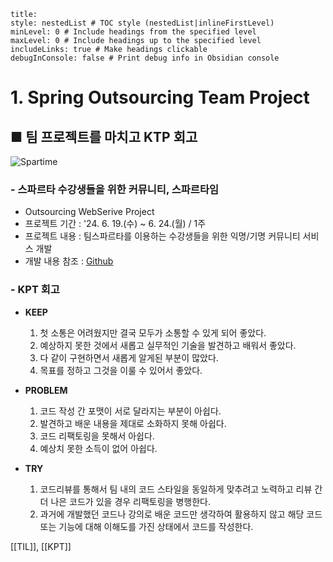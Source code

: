 ```table-of-contents
title: 
style: nestedList # TOC style (nestedList|inlineFirstLevel)
minLevel: 0 # Include headings from the specified level
maxLevel: 0 # Include headings up to the specified level
includeLinks: true # Make headings clickable
debugInConsole: false # Print debug info in Obsidian console
```

# 1. Spring Outsourcing Team Project
## ■ 팀 프로젝트를 마치고 KTP 회고

![Spartime](https://github.com/Spartime/Spartime/assets/154594004/4c8d2413-9bc7-4273-bfa2-e9077fb54b37)
### - 스파르타 수강생들을 위한 커뮤니티, 스파르타임
- Outsourcing WebSerive Project
- 프로젝트 기간 : '24. 6. 19.(수) ~ 6. 24.(월) / 1주
- 프로젝트 내용 : 팀스파르타를 이용하는 수강생들을 위한 익명/기명 커뮤니티 서비스 개발
- 개발 내용 참조 : [Github](https://github.com/Spartime/Spartime)

### - KPT 회고
- **KEEP**
	1. 첫 소통은 어려웠지만 결국 모두가 소통할 수 있게 되어 좋았다.
	2. 예상하지 못한 것에서 새롭고 실무적인 기술을 발견하고 배워서 좋았다.
	3. 다 같이 구현하면서 새롭게 알게된 부분이 많았다.
	4. 목표를 정하고 그것을 이룰 수 있어서 좋았다.
	   
- **PROBLEM**
     1. 코드 작성 간 포맷이 서로 달라지는 부분이 아쉽다.
     2. 발견하고 배운 내용을 제대로 소화하지 못해 아쉽다.
     3. 코드 리팩토링을 못해서 아쉽다.
     4. 예상치 못한 소득이 없어 아쉽다.
	     
- **TRY**
    1. 코드리뷰를 통해서 팀 내의 코드 스타일을 동일하게 맞추려고 노력하고 리뷰 간 더 나은 코드가 있을 경우 리팩토링을 병행한다.
    2. 과거에 개발했던 코드나 강의로 배운 코드만 생각하여 활용하지 않고 해당 코드 또는 기능에 대해 이해도를 가진 상태에서 코드를 작성한다.




[[TIL]], [[KPT]]

